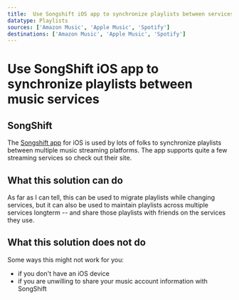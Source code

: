 ```yaml
---
title:  Use Songshift iOS app to synchronize playlists between services
datatype: Playlists
sources: ['Amazon Music', 'Apple Music', 'Spotify']
destinations: ['Amazon Music', 'Apple Music', 'Spotify']
---
```


# Use SongShift iOS app to synchronize playlists between music services

## SongShift

The [Songshift app](https://songshift.com/) for iOS is used by lots of folks to synchronize
playlists between multiple music streaming platforms.  The app supports quite a few streaming services
so check out their site.

## What this solution can do

As far as I can tell, this can be used to migrate playlists while changing services, but it can also
be used to maintain playlists across multiple services longterm -- and share those playlists with friends
on the services they use.

## What this solution does not do

Some ways this might not work for you:
* if you don't have an iOS device
* if you are unwilling to share your music account information with SongShift
